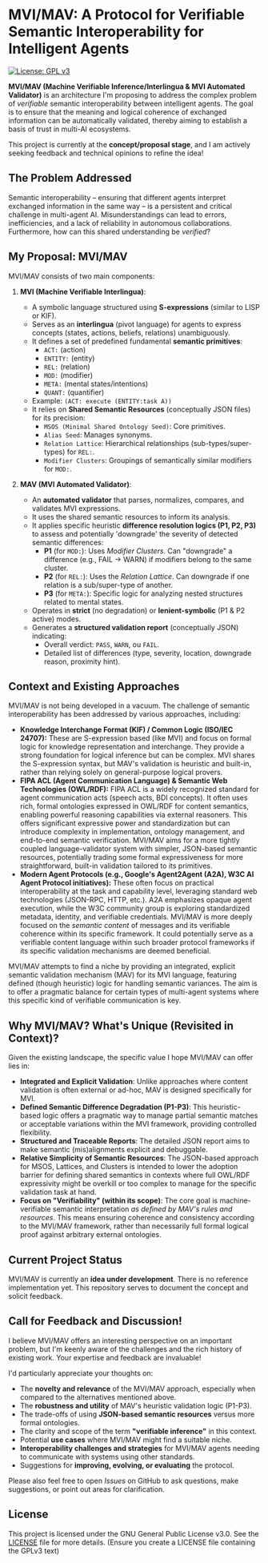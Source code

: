 # MVI/MAV: A Protocol for Verifiable Semantic Interoperability for Intelligent Agents

[![License: GPL v3](https://img.shields.io/badge/License-GPLv3-blue.svg)](https://www.gnu.org/licenses/gpl-3.0)

**MVI/MAV (Machine Verifiable Inference/Interlingua & MVI Automated Validator)** is an architecture I'm proposing to address the complex problem of *verifiable* semantic interoperability between intelligent agents. The goal is to ensure that the meaning and logical coherence of exchanged information can be automatically validated, thereby aiming to establish a basis of trust in multi-AI ecosystems.

This project is currently at the **concept/proposal stage**, and I am actively seeking feedback and technical opinions to refine the idea!

## The Problem Addressed

Semantic interoperability – ensuring that different agents interpret exchanged information in the same way – is a persistent and critical challenge in multi-agent AI. Misunderstandings can lead to errors, inefficiencies, and a lack of reliability in autonomous collaborations. Furthermore, how can this shared understanding be *verified*?

## My Proposal: MVI/MAV

MVI/MAV consists of two main components:

1.  **MVI (Machine Verifiable Interlingua)**:
    * A symbolic language structured using **S-expressions** (similar to LISP or KIF).
    * Serves as an **interlingua** (pivot language) for agents to express concepts (states, actions, beliefs, relations) unambiguously.
    * It defines a set of predefined fundamental **semantic primitives**:
        * `ACT:` (action)
        * `ENTITY:` (entity)
        * `REL:` (relation)
        * `MOD:` (modifier)
        * `META:` (mental states/intentions)
        * `QUANT:` (quantifier)
    * Example: `(ACT: execute (ENTITY:task A))`
    * It relies on **Shared Semantic Resources** (conceptually JSON files) for its precision:
        * `MSOS (Minimal Shared Ontology Seed)`: Core primitives.
        * `Alias Seed`: Manages synonyms.
        * `Relation Lattice`: Hierarchical relationships (sub-types/super-types) for `REL:`.
        * `Modifier Clusters`: Groupings of semantically similar modifiers for `MOD:`.

2.  **MAV (MVI Automated Validator)**:
    * An **automated validator** that parses, normalizes, compares, and validates MVI expressions.
    * It uses the shared semantic resources to inform its analysis.
    * It applies specific heuristic **difference resolution logics (P1, P2, P3)** to assess and potentially 'downgrade' the severity of detected semantic differences:
        * **P1** (for `MOD:`): Uses *Modifier Clusters*. Can "downgrade" a difference (e.g., FAIL -> WARN) if modifiers belong to the same cluster.
        * **P2** (for `REL:`): Uses the *Relation Lattice*. Can downgrade if one relation is a sub/super-type of another.
        * **P3** (for `META:`): Specific logic for analyzing nested structures related to mental states.
    * Operates in **strict** (no degradation) or **lenient-symbolic** (P1 & P2 active) modes.
    * Generates a **structured validation report** (conceptually JSON) indicating:
        * Overall verdict: `PASS`, `WARN`, ou `FAIL`.
        * Detailed list of differences (type, severity, location, downgrade reason, proximity hint).

## Context and Existing Approaches

MVI/MAV is not being developed in a vacuum. The challenge of semantic interoperability has been addressed by various approaches, including:

* **Knowledge Interchange Format (KIF) / Common Logic (ISO/IEC 24707):** These are S-expression based (like MVI) and focus on formal logic for knowledge representation and interchange. They provide a strong foundation for logical inference but can be complex. MVI shares the S-expression syntax, but MAV's validation is heuristic and built-in, rather than relying solely on general-purpose logical provers.
* **FIPA ACL (Agent Communication Language) & Semantic Web Technologies (OWL/RDF):** FIPA ACL is a widely recognized standard for agent communication acts (speech acts, BDI concepts). It often uses rich, formal ontologies expressed in OWL/RDF for content semantics, enabling powerful reasoning capabilities via external reasoners. This offers significant expressive power and standardization but can introduce complexity in implementation, ontology management, and end-to-end semantic verification. MVI/MAV aims for a more tightly coupled language-validator system with simpler, JSON-based semantic resources, potentially trading some formal expressiveness for more straightforward, built-in validation tailored to its primitives.
* **Modern Agent Protocols (e.g., Google's Agent2Agent (A2A), W3C AI Agent Protocol initiatives):** These often focus on practical interoperability at the task and capability level, leveraging standard web technologies (JSON-RPC, HTTP, etc.). A2A emphasizes opaque agent execution, while the W3C community group is exploring standardized metadata, identity, and verifiable credentials. MVI/MAV is more deeply focused on the *semantic content* of messages and its verifiable coherence within its specific framework. It could potentially serve as a verifiable content language within such broader protocol frameworks if its specific validation mechanisms are deemed beneficial.

MVI/MAV attempts to find a niche by providing an integrated, explicit semantic validation mechanism (MAV) for its MVI language, featuring defined (though heuristic) logic for handling semantic variances. The aim is to offer a pragmatic balance for certain types of multi-agent systems where this specific kind of verifiable communication is key.

## Why MVI/MAV? What's Unique (Revisited in Context)?

Given the existing landscape, the specific value I hope MVI/MAV can offer lies in:

* **Integrated and Explicit Validation**: Unlike approaches where content validation is often external or ad-hoc, MAV is designed specifically for MVI.
* **Defined Semantic Difference Degradation (P1-P3)**: This heuristic-based logic offers a pragmatic way to manage partial semantic matches or acceptable variations within the MVI framework, providing controlled flexibility.
* **Structured and Traceable Reports**: The detailed JSON report aims to make semantic (mis)alignments explicit and debuggable.
* **Relative Simplicity of Semantic Resources**: The JSON-based approach for MSOS, Lattices, and Clusters is intended to lower the adoption barrier for defining shared semantics in contexts where full OWL/RDF expressivity might be overkill or too complex to manage for the specific validation task at hand.
* **Focus on "Verifiability" (within its scope)**: The core goal is machine-verifiable semantic interpretation *as defined by MAV's rules and resources*. This means ensuring coherence and consistency according to the MVI/MAV framework, rather than necessarily full formal logical proof against arbitrary external ontologies.

## Current Project Status

MVI/MAV is currently an **idea under development**. There is no reference implementation yet. This repository serves to document the concept and solicit feedback.

## Call for Feedback and Discussion!

I believe MVI/MAV offers an interesting perspective on an important problem, but I'm keenly aware of the challenges and the rich history of existing work. Your expertise and feedback are invaluable!

I'd particularly appreciate your thoughts on:

* The **novelty and relevance** of the MVI/MAV approach, especially when compared to the alternatives mentioned above.
* The **robustness and utility** of MAV's heuristic validation logic (P1-P3).
* The trade-offs of using **JSON-based semantic resources** versus more formal ontologies.
* The clarity and scope of the term **"verifiable inference"** in this context.
* Potential **use cases** where MVI/MAV might find a suitable niche.
* **Interoperability challenges and strategies** for MVI/MAV agents needing to communicate with systems using other standards.
* Suggestions for **improving, evolving, or evaluating** the protocol.

Please also feel free to open *Issues* on GitHub to ask questions, make suggestions, or point out areas for clarification.

## License

This project is licensed under the GNU General Public License v3.0. See the [LICENSE](LICENSE) file for more details.
(Ensure you create a LICENSE file containing the GPLv3 text)
